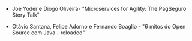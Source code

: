 - Joe Yoder e Diogo Oliveira- "Microservices for Agility: The PagSeguro Story Talk" 

- Otávio Santana, Felipe Adorno e Fernando Boaglio - "6 mitos do Open Source com Java - reloaded"
